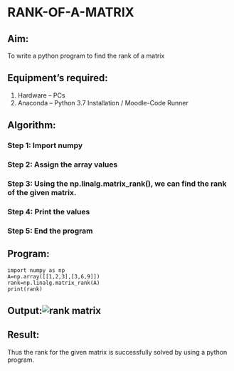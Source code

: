 # RANK-OF-A-MATRIX
## Aim:
To write a python program to find the rank of a matrix
## Equipment’s required:
1. 	Hardware – PCs
2. 	Anaconda – Python 3.7 Installation / Moodle-Code Runner
## Algorithm:
### Step 1: Import numpy
### Step 2: Assign the array values
### Step 3: Using the np.linalg.matrix_rank(), we can find the rank of the given matrix.
### Step 4: Print the values
### Step 5: End the program
## Program:
```
import numpy as np
A=np.array([[1,2,3],[3,6,9]])
rank=np.linalg.matrix_rank(A)
print(rank)
```
## Output:![rank matrix](https://user-images.githubusercontent.com/94228215/144451251-cea7ad1e-3f5b-4482-9399-2a2cf5acb65c.PNG)

## Result:
Thus the rank for the given matrix is successfully solved by  using a python program.

